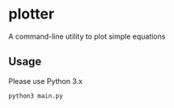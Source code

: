 # plotter
A command-line utility to plot simple equations

## Usage

Please use Python 3.x
```bash
python3 main.py
```

